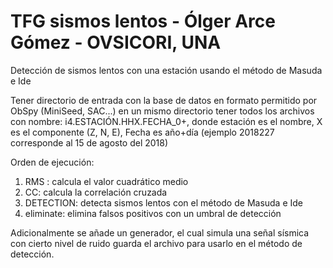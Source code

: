 # TFG sismos lentos - Ólger Arce Gómez - OVSICORI, UNA
 Detección de sismos lentos con una estación usando el método de Masuda e Ide

Tener directorio de entrada con la base de datos en formato permitido por ObSpy (MiniSeed, SAC...)
en un mismo directorio tener todos los archivos con nombre: i4.ESTACIÓN.HHX.FECHA_0+, donde estación es el nombre, X es el componente (Z, N, E), Fecha es año+día (ejemplo 2018227 corresponde al 15 de agosto del 2018)

Orden de ejecución:
1. RMS : calcula el valor cuadrático medio
2. CC: calcula la correlación cruzada
3. DETECTION: detecta sismos lentos con el método de Masuda e Ide
4. eliminate: elimina falsos positivos con un umbral de detección

Adicionalmente se añade un generador, el cual simula una señal sísmica con cierto nivel de ruido guarda el archivo para usarlo en el método de detección.
